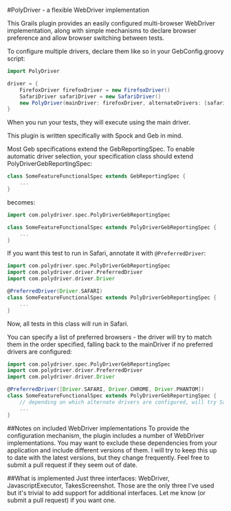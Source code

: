 #PolyDriver - a flexible WebDriver implementation

This Grails plugin provides an easily configured multi-browser WebDriver implementation, along with simple mechanisms to declare browser preference and allow browser switching between tests.

To configure multiple drivers, declare them like so in your GebConfig.groovy script:
```groovy
import PolyDriver

driver = {
    FirefoxDriver firefoxDriver = new FirefoxDriver()
    SafariDriver safariDriver = new SafariDriver()
    new PolyDriver(mainDriver: firefoxDriver, alternateDrivers: [safariDriver])
}
```

When you run your tests, they will execute using the main driver.

This plugin is written specifically with Spock and Geb in mind.

Most Geb specifications extend the GebReportingSpec. To enable automatic driver selection, your specification class should extend PolyDriverGebReportingSpec:

```groovy
class SomeFeatureFunctionalSpec extends GebReportingSpec {
	...
}
```

becomes:
```groovy
import com.polydriver.spec.PolyDriverGebReportingSpec

class SomeFeatureFunctionalSpec extends PolyDriverGebReportingSpec {
	...
}
```

If you want this test to run in Safari, annotate it with `@PreferredDriver`:
```groovy
import com.polydriver.spec.PolyDriverGebReportingSpec
import com.polydriver.driver.PreferredDriver
import com.polydriver.driver.Driver

@PreferredDriver(Driver.SAFARI)
class SomeFeatureFunctionalSpec extends PolyDriverGebReportingSpec {
	...
}
```

Now, all tests in this class will run in Safari.

You can specify a list of preferred browsers - the driver will try to match them in the order specified, falling back to the mainDriver if no preferred drivers are configured:
```groovy
import com.polydriver.spec.PolyDriverGebReportingSpec
import com.polydriver.driver.PreferredDriver
import com.polydriver.driver.Driver

@PreferredDriver([Driver.SAFARI, Driver.CHROME, Driver.PHANTOM])
class SomeFeatureFunctionalSpec extends PolyDriverGebReportingSpec {
	// depending on which alternate drivers are configured, will try Safari, then Chrome, then PhantomJS
	...
}
```

##Notes on included WebDriver implementations
To provide the configuration mechanism, the plugin includes a number of WebDriver implementations. You may want to exclude these dependencies from your application and include different versions of them.
I will try to keep this up to date with the latest versions, but they change frequently. Feel free to submit a pull request if they seem out of date.

##What is implemented
Just three interfaces: WebDriver, JavascriptExecutor, TakesScreenshot. Those are the only three I've used but it's trivial to add support for additional interfaces. Let me know (or submit a pull request) if you want one.